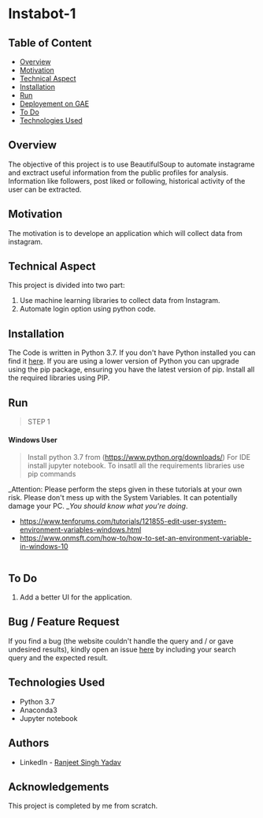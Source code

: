 # Instabot-1
## Table of Content
  * [Overview](#overview)
  * [Motivation](#motivation)
  * [Technical Aspect](#technical-aspect)
  * [Installation](#installation)
  * [Run](#run)
  * [Deployement on GAE](#deployement-on-gae)
  * [To Do](#to-do)
  * [Technologies Used](#technologies-used)





## Overview
The objective of this project is to use BeautifulSoup to automate instagrame and exctract useful information from the public profiles for analysis. Information like followers, post liked or following, historical activity of the user can be extracted.
## Motivation
The motivation is to develope an application which will collect data from instagram.

## Technical Aspect
This project is divided into two part:
1. Use machine learning libraries to collect data from Instagram.
2. Automate login option using python code.
    

## Installation
The Code is written in Python 3.7. If you don't have Python installed you can find it [here](https://www.python.org/downloads/). If you are using a lower version of Python you can upgrade using the pip package, ensuring you have the latest version of pip. Install all the required libraries using PIP.





## Run
> STEP 1
#### Windows User
> Install python 3.7 from (https://www.python.org/downloads/)
> For IDE install jupyter notebook.
> To insatll all the requirements libraries use pip commands


_Attention: Please perform the steps given in these tutorials at your own risk. Please don't mess up with the System Variables. It can potentially damage your PC. __You should know what you're doing_. 
- https://www.tenforums.com/tutorials/121855-edit-user-system-environment-variables-windows.html
- https://www.onmsft.com/how-to/how-to-set-an-environment-variable-in-windows-10

![]()


## To Do
1. Add a better UI for the application.

## Bug / Feature Request
If you find a bug (the website couldn't handle the query and / or gave undesired results), kindly open an issue [here](https://github.com/Ranjeet178/Instabot-1/issues/new) by including your search query and the expected result.

## Technologies Used
- Python 3.7
- Anaconda3
- Jupyter notebook



## Authors
- LinkedIn - [Ranjeet Singh Yadav](https://www.linkedin.com/in/ranjeet-singh-yadav-b5183b118/)

## Acknowledgements
This project is completed by me from scratch.

